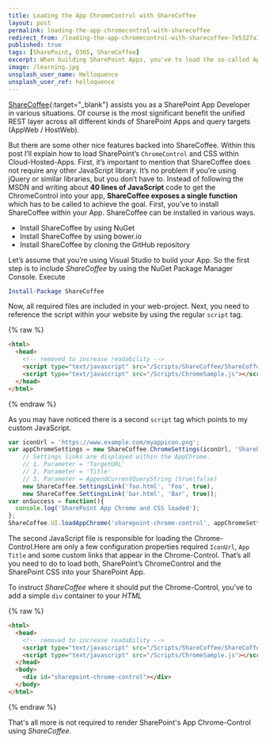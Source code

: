 ```yaml
---
title: Loading the App ChromeControl with ShareCoffee
layout: post
permalink: loading-the-app-chromecontrol-with-sharecoffee
redirect_from: /loading-the-app-chromecontrol-with-sharecoffee-7e5327a376db
published: true
tags: [SharePoint, O365, ShareCoffee]
excerpt: When building SharePoint Apps, you've to load the so-called App chrome. This post explains how to make this integration smoother with ShareCoffee
image: /learning.jpg
unsplash_user_name: Helloquence
unsplash_user_ref: helloquence
---
```


[ShareCoffee](https://github.com/ThorstenHans/ShareCoffee){:target="_blank"} assists you as a SharePoint App Developer in various situations. Of course is the most significant benefit the unified REST layer across all different kinds of SharePoint Apps and query targets (AppWeb / HostWeb).

But there are some other nice features backed into ShareCoffee. Within this post I’ll explain how to load SharePoint’s `ChromeControl` and CSS within Cloud-Hosted-Apps. First, it’s important to mention that ShareCoffee does not require any other JavaScript library. It’s no problem if you’re using jQuery or similar libraries, but you don’t have to. Instead of following the MSDN and writing about **40 lines of JavaScript** code to get the ChromeControl into your app, **ShareCoffee exposes a single function** which has to be called to achieve the goal. First, you’ve to install ShareCoffee within your App. ShareCoffee can be installed in various ways.

- Install ShareCoffee by using NuGet
- Install ShareCoffee by using bower.io
- Install ShareCoffee by cloning the GitHub repository

Let’s assume that you’re using Visual Studio to build your App. So the first step is to include *ShareCoffee* by using the NuGet Package Manager Console. Execute

```powershell
Install-Package ShareCoffee

```

Now, all required files are included in your web-project. Next, you need to reference the script within your website by using the regular `script` tag.

{% raw %}
```html
<html>
  <head>
    <!-- removed to increase readability -->
    <script type="text/javascript" src="/Scripts/ShareCoffee/ShareCoffee.min.js"></script>
    <script type="text/javascript" src="/Scripts/ChromeSample.js"></script>
  </head>
</html>

```
{% endraw %}

As you may have noticed there is a second `script` tag which points to my custom JavaScript. 

```javascript
var iconUrl = 'https://www.example.com/myappicon.png';
var appChromeSettings = new ShareCoffee.ChromeSettings(iconUrl, 'SharePoint ChromeControl Sample',
    // Settings links are displayed within the AppChrome.
    // 1. Parameter = 'TargetURL'
    // 2. Parameter = 'Title'
    // 3. Parameter = AppendCurrentQueryString (true|false)
    new ShareCoffee.SettingsLink('foo.html', 'Foo', true),
    new ShareCoffee.SettingsLink('bar.html', 'Bar', true));
var onSuccess = function(){
  console.log('SharePoint App Chrome and CSS loaded');
};
ShareCoffee.UI.loadAppChrome('sharepoint-chrome-control', appChromeSettings, onSuccess);

```

The second JavaScript file is responsible for loading the Chrome-Control.Here are only a few configuration properties required `IconUrl`, `App Title` and some custom links that appear in the Chrome-Control. That’s all you need to do to load both, SharePoint’s ChromeControl and the SharePoint CSS into your SharePoint App.

To instruct *ShareCoffee* where it should put the Chrome-Control, you've to add a simple `div` container to your *HTML*

{% raw %}
```html
<html>
  <head>
    <!-- removed to increase readability -->
    <script type="text/javascript" src="/Scripts/ShareCoffee/ShareCoffee.min.js"></script>
    <script type="text/javascript" src="/Scripts/ChromeSample.js"></script>
  </head>
  <body>
    <div id="sharepoint-chrome-control"></div>
  </body>
</html>

```
{% endraw %}


That's all more is not required to render SharePoint's App Chrome-Control using *ShareCoffee*.
